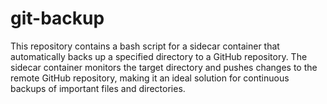 # git-backup
This repository contains a bash script for a sidecar container that automatically backs up a specified directory to a GitHub repository. The sidecar container monitors the target directory and pushes changes to the remote GitHub repository, making it an ideal solution for continuous backups of important files and directories.
